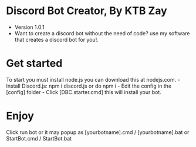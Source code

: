 # Discord Bot Creator, By KTB Zay
- Version 1.0.1
- Want to create a discord bot without the need of code? use my software that creates a discord bot for you!.

# Get started
 To start you must install node.js you can download this at nodejs.com.
    - Install Discord.js: npm i discord.js or do npm i
    - Edit the config in the [config] folder
    - Click [DBC.starter.cmd] this will install your bot.

# Enjoy
Click run bot or it may popup as [yourbotname].cmd / [yourbotname].bat or StartBot.cmd / StartBot.bat

